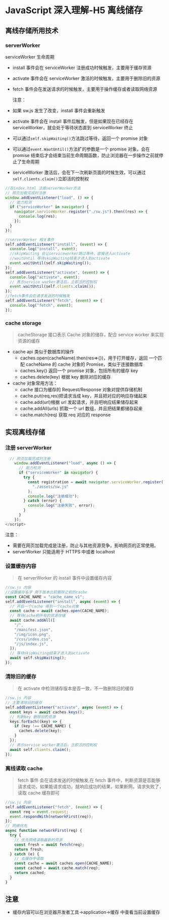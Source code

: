 # JavaScript 深入理解-H5 离线储存

## 离线存储所用技术

### serverWorker

serviceWorker 生命周期

- install 事件会在 serviceWorker 注册成功时候触发，主要用于缓存资源
- activate 事件会在 serviceWorker 激活的时候触发，主要用于删除旧的资源
- fetch 事件会在发送请求的时候触发，主要用于操作缓存或者读取网络资源

  注意：

- 如果 sw.js 发生了改变，install 事件会重新触发
- activate 事件会在 install 事件后触发，但是如果现在已经存在 serviceWorker，就会处于等待状态直到 serviceWorker 终止
- 可以通过`self.skipWaiting()`方法跳过等待，返回一个 promise 对象
- 可以通过`event.WautUntil()`方法扩的参数是一个 promise 对象，会在 promise 结束后才会结束当前生命周期函数，防止浏览器在一步操作之前就停止了生命周期
- serviceWorker 激活后，会在下一次刷新页面的时候生效，可以通过`self.clients.claim()`立即活的控制权

```js
//在index.html 注册serverWorker方法
// 网页加载完成时注册
window.addEventListener("load", () => {
  // 能力检测
  if ("serviceWorker" in navigator) {
    navigator.serviceWorker.register("./sw.js").then((res) => {
      console.log(res);
    });
  }
});
```

```js
//serverWorker 相关事件
self.addEventListener("install", (event) => {
  console.log("install", event);
  //skipWaiting 会让serviceworker跳过等待，直接进入activate
  //waitUntil 等待skipWaiting结束才进入到activate
  event.waitUntil(self.skipWaiting());
});
self.addEventListener("activate", (event) => {
  console.log("activate", event);
  // 表示service worker激活后，立即活的控制权
  event.waitUntil(self.clients.claim());
});
//fetch事件会在请求发送的时候触发
self.addEventListener("fetch", (event) => {
  console.log("fetch", event);
});
```

### cache storage

> cacheStorage 接口表示 Cache 对象的储存，配合 service worker 来实现资源的缓存

- cache api 类似于数据库的操作
  - caches.open(cacheName).then(res=>{})，用于打开缓存，返回 一个匹配 cacheName 的 cache 对象的 Promise，类似于连接数据库
  - caches.key() 返回一个 promise 对象，包括所有的缓存 key
  - caches.delete(key) 根据 key 删除对应的缓存
- cache 对象常用方法：
  - cache 接口为缓存的 Request/Response 对象对提供存储机制
  - cache.put(req,res)把请求当成 key，并且把对应的响应存储起来
  - cache.add(url)根据 url 发起请求，并且吧响应结果储存起来
  - cache.addAll(urls) 抓取一个 url 数组，并且把结果都储存起来
  - cache.match(req) 获取 req 对应的 response

## 实现离线存储

### 注册 serverWorker

```js
  // 网页加载完成时注册
    window.addEventListener("load", async () => {
      // 能力检测
      if ("serviceWorker" in navigator) {
        try {
          const registration = await navigator.serviceWorker.register(
            "./assets/sw.js"
          );
          console.log("注册成功");
        } catch (error) {
          console.log("注册失败", error);
        }
      }
    });
</script>
```

注意：

- 需要在网页加载完成是注册，防止与其他资源竞争，影响网页的正常使用。
- serverWorker 只能适用于 HTTPS 中或者 localhost

### 设置缓存内容

> 在 serverWorker 的 install 事件中设置缓存内容

```js
//sw.js 内容
//设置缓存名字 用于版本比较删除之前的cache
const CACHE_NAME = "cache_name_v1";
self.addEventListener("install", async (event) => {
  // 开启一个cache 得到一个cache对象
  const cache = await caches.open(CACHE_NAME);
  // 等待cache把所有的资源存储
  await cache.addAll([
    "/",
    "/manifest.json",
    "/img/icon.png",
    "/css/index.css",
    "/js/index.js",
  ]);
  // 等待skipWaiting结束才进入到activate
  await self.skipWaiting();
});
```

### 清除旧的缓存

> 在 activate 中检测储存版本是否一致，不一致删除旧的缓存

```js
//sw.js 内容
// 主要清除旧的缓存
self.addEventListener("activate", async (event) => {
  const keys = await caches.keys();
  // 判断key 删除旧的资源
  keys.forEach((key) => {
    if (key !== CACHE_NAME) {
      caches.delete(key);
    }
  });
  // 表示service worker激活后，立即活的控制权
  await self.clients.claim();
});
```

### 离线读取 cache

> fetch 事件 会在请求发送的时候触发,在 fetch 事件中，判断资源是否能够请求成功，如果能请求成功，就响应成功的结果，如果断网，请求失败了，读取 cache 缓存即可

```js
//sw.js 内容
self.addEventListener("fetch", (event) => {
  const req = event.request;
  event.respondWith(networkFirst(req));
});
// 网络优先
async function networkFirst(req) {
  try {
    // 优先网络读取最新的资源
    const fresh = await fetch(req);
    return fresh;
  } catch (e) {
    // 去缓存中读取
    const cache = await caches.open(CACHE_NAME);
    const cached = await cache.match(req);
    return cached;
  }
}
```

## 注意

- 缓存内容可以在浏览器开发者工具->application->缓存 中查看当前设置缓存
